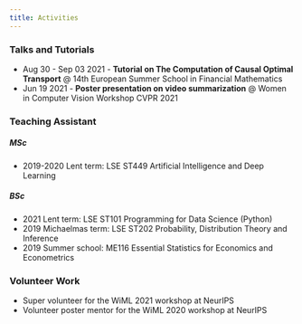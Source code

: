 ```yaml
---
title: Activities
---
```


### Talks and Tutorials 
- Aug 30 - Sep 03 2021 - **Tutorial on The Computation of Causal Optimal Transport** @ 14th European Summer School in Financial Mathematics
- Jun 19 2021 - **Poster presentation on video summarization** @ Women in Computer Vision Workshop CVPR 2021

### Teaching Assistant 

##### MSc
- 2019-2020 Lent term: LSE ST449 Artificial Intelligence and Deep Learning

##### BSc
- 2021 Lent term: LSE ST101 Programming for Data Science (Python)
- 2019 Michaelmas term: LSE ST202 Probability, Distribution Theory and Inference
- 2019 Summer school: ME116 Essential Statistics for Economics and Econometrics

### Volunteer Work
- Super volunteer for the WiML 2021 workshop at NeurIPS
- Volunteer poster mentor for the WiML 2020 workshop at NeurIPS



